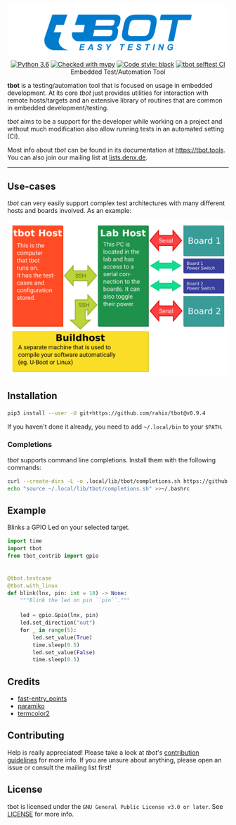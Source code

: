 <p align="center">
  <img src="Documentation/static/tbot-logo-header.png" alt="tbot" /><br />
  <a href="https://www.python.org/"><img src="https://img.shields.io/badge/python-3.6-blue.svg" alt="Python 3.6" /></a>
  <a href="http://mypy-lang.org/"><img src="http://www.mypy-lang.org/static/mypy_badge.svg" alt="Checked with mypy" /></a>
  <a href="https://github.com/ambv/black"><img src="https://img.shields.io/badge/code%20style-black-000000.svg" alt="Code style: black" /></a>
  <a href="https://github.com/Rahix/tbot/actions"><img src="https://github.com/Rahix/tbot/workflows/tbot%20selftest%20CI/badge.svg" alt="tbot selftest CI" /></a><br />
  Embedded Test/Automation Tool
</p>

**tbot** is a testing/automation tool that is focused on usage in embedded development.  At its core *tbot* just provides utilities for interaction with remote hosts/targets and an extensive library of routines that are common in embedded development/testing.

*tbot* aims to be a support for the developer while working on a project and without much modification also allow running tests in an automated setting (CI).

Most info about *tbot* can be found in its documentation at <https://tbot.tools>.  You can also join our mailing list at [lists.denx.de](https://lists.denx.de/listinfo/tbot).

---

## Use-cases
*tbot* can very easily support complex test architectures with many different hosts and boards involved.  As an example:

![tbot Architecture](Documentation/static/tbot.png)


## Installation
```bash
pip3 install --user -U git+https://github.com/rahix/tbot@v0.9.4
```

If you haven't done it already, you need to add ``~/.local/bin`` to your ``$PATH``.


### Completions
*tbot* supports command line completions.  Install them with the following commands:

```bash
curl --create-dirs -L -o .local/lib/tbot/completions.sh https://github.com/Rahix/tbot/raw/master/completions.sh
echo "source ~/.local/lib/tbot/completions.sh" >>~/.bashrc
```


## Example
Blinks a GPIO Led on your selected target.

```python
import time
import tbot
from tbot_contrib import gpio


@tbot.testcase
@tbot.with_linux
def blink(lnx, pin: int = 18) -> None:
    """Blink the led on pin ``pin``."""

    led = gpio.Gpio(lnx, pin)
    led.set_direction("out")
    for _ in range(5):
        led.set_value(True)
        time.sleep(0.5)
        led.set_value(False)
        time.sleep(0.5)
```

## Credits
* [fast-entry_points](https://github.com/ninjaaron/fast-entry_points)
* [paramiko](https://www.paramiko.org/)
* [termcolor2](https://pypi.org/project/termcolor2/)

## Contributing
Help is really appreciated!  Please take a look at *tbot*'s [contribution guidelines](CONTRIBUTING.md)
for more info.  If you are unsure about anything, please open an issue or consult
the mailing list first!

## License
tbot is licensed under the `GNU General Public License v3.0 or later`.  See [LICENSE](LICENSE) for more info.
